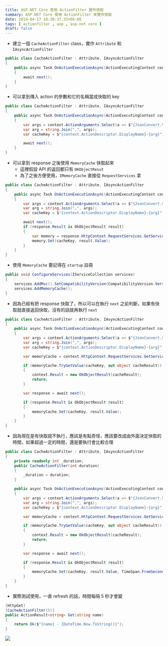 ```yaml
---
title: ASP.NET Core 使用 ActionFilter 實作快取
summary: ASP.NET Core 使用 ActionFilter 來實作快取
date: 2019-04-17 10:30:37.33+08:00
tags: [ actionfilter , aop , asp.net core ]
draft: false
---
```


- 建立一個 `CacheActionFilter` class，實作 `Attribute` 和 `IAsyncActionFilter`

```csharp
public class CacheActionFilter : Attribute, IAsyncActionFilter
{
    public async Task OnActionExecutionAsync(ActionExecutingContext context, ActionExecutionDelegate next)
    {
		await next();
    }
}
```

- 可以拿到傳入 action 的參數和它的名稱當成快取的 key

```csharp
public class CacheActionFilter : Attribute, IAsyncActionFilter
{
    public async Task OnActionExecutionAsync(ActionExecutingContext context, ActionExecutionDelegate next)
    {
		var args = context.ActionArguments.Select(a => $"{JsonConvert.SerializeObject(a.Value)}");
        var arg = string.Join(",", args);
        var cacheKey = $"{context.ActionDescriptor.DisplayName}-{arg}";

		await next();
    }
}
```

- 可以拿到 response 之後使用 `MemoryCache` 快取起來
	- 這裡假設 API 的返回都只有 `OKObjectResut`
	- 為了之後方便使用，`IMemoryCache` 直接從 `RequestServices` 拿

```csharp
public class CacheActionFilter : Attribute, IAsyncActionFilter
{
    public async Task OnActionExecutionAsync(ActionExecutingContext context, ActionExecutionDelegate next)
    {
		var args = context.ActionArguments.Select(a => $"{JsonConvert.SerializeObject(a.Value)}");
        var arg = string.Join(",", args);
        var cacheKey = $"{context.ActionDescriptor.DisplayName}-{arg}";

		await next();
		if (response.Result is OkObjectResult result)
		{
			var memory = response.HttpContext.RequestServices.GetService<IMemoryCache>();
			memory.Set(cacheKey, result.Value);
		}
    }
}
```

- 使用 `MemoryCache` 要記得在 `startup` 註冊

```csharp
public void ConfigureServices(IServiceCollection services)
{
	services.AddMvc().SetCompatibilityVersion(CompatibilityVersion.Version_2_2);
    services.AddMemoryCache();
}
```

- 因為已經有把 response 快取了，所以可以在執行 `next` 之前判斷，如果有快取就直接返回快取，沒有的話就再執行 `next`

```csharp
public class CacheActionFilter : Attribute, IAsyncActionFilter
{
    public async Task OnActionExecutionAsync(ActionExecutingContext context, ActionExecutionDelegate next)
    {
		var args = context.ActionArguments.Select(a => $"{JsonConvert.SerializeObject(a.Value)}");
		var arg = string.Join(",", args);
		var cacheKey = $"{context.ActionDescriptor.DisplayName}-{arg}";

		var memoryCache = context.HttpContext.RequestServices.GetService<IMemoryCache>();

		if (memoryCache.TryGetValue(cacheKey, out object cacheResult))
		{
			context.Result = new OkObjectResult(cacheResult);
			return;
		}

		var response = await next();

		if (response.Result is OkObjectResult result)
		{
			memoryCache.Set(cacheKey, result.Value);
		}
    }
}
```

- 因為現在是有快取就不執行，應該是有點奇怪，應該要改成由外面決定快取的時間，如果超過一定的時間，還是要執行會比較合理

```csharp
public class CacheActionFilter : Attribute, IAsyncActionFilter
{
	private readonly int _duration;
	public CacheActionFilter(int duration)
	{
		_duration = duration;
	}

    public async Task OnActionExecutionAsync(ActionExecutingContext context, ActionExecutionDelegate next)
    {
		var args = context.ActionArguments.Select(a => $"{JsonConvert.SerializeObject(a.Value)}");
		var arg = string.Join(",", args);
		var cacheKey = $"{context.ActionDescriptor.DisplayName}-{arg}";

		var memoryCache = context.HttpContext.RequestServices.GetService<IMemoryCache>();

		if (memoryCache.TryGetValue(cacheKey, out object cacheResult))
		{
			context.Result = new OkObjectResult(cacheResult);
			return;
		}

		var response = await next();

		if (response.Result is OkObjectResult result)
		{
			memoryCache.Set(cacheKey, result.Value, TimeSpan.FromSeconds(_duration));
		}
    }
}
```

- 實際測試使用，一直 refresh 的話，時間每隔 5 秒才會變

```csharp
[HttpGet]
[CacheActionFilter(5)]
public ActionResult<string> Get(string name)
{
    return Ok($"{name} - {DateTime.Now.ToString()}");
}
```

![](/static/images/404.webp)